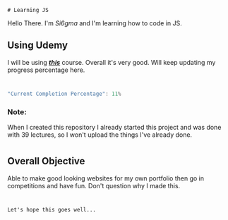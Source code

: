     # Learning JS
Hello There. I'm *Si6gma* and I'm learning how to code in JS.
## Using Udemy
I will be using [***this***](https://www.udemy.com/course/the-complete-javascript-course/) course. Overall it's very good. Will keep updating my progress percentage here.
#
```cs
"Current Completion Percentage": 11%
```

### Note:
When I created this repository I already started this project and was done with 39 lectures, so I won't upload the things I've already done.
#
## Overall Objective
Able to make good looking websites for my own portfolio then go in competitions and have fun. Don't question why I made this.
#
```
Let's hope this goes well...
````
